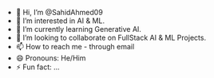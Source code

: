 - 👋 Hi, I’m @SahidAhmed09
- 👀 I’m interested in AI & ML.
- 🌱 I’m currently learning Generative AI.
- 💞️ I’m looking to collaborate on FullStack AI & ML Projects.
- 📫 How to reach me - through email
- 😄 Pronouns: He/Him
- ⚡ Fun fact: ...

<!---
SahidAhmed09/SahidAhmed09 is a ✨ special ✨ repository because its `README.md` (this file) appears on your GitHub profile.
You can click the Preview link to take a look at your changes.
--->
